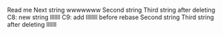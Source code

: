 Read me
Next string
wwwwwww
Second string
Third string after deleting
C8: new string
lllllll
C9: add llllllll before rebase
Second string
Third string after deleting
lllllll
